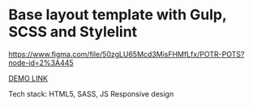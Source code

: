 # Base layout template with Gulp, SCSS and Stylelint
https://www.figma.com/file/50zgLU65Mcd3MisFHMfLfx/POTR-POTS?node-id=2%3A445

[DEMO LINK](https://DmitriiPirohov.github.io/DmitriiPirohov-landing/)

Tech stack: HTML5, SASS, JS Responsive design
